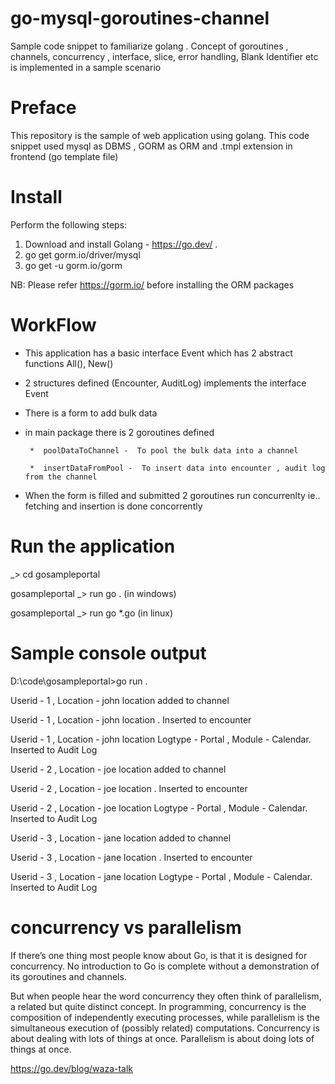 # go-mysql-goroutines-channel
Sample code snippet to familiarize golang . Concept of goroutines , channels, concurrency , interface, slice, error handling, Blank Identifier etc is implemented in a sample scenario

# Preface
This repository is the sample of web application using golang. This code snippet used mysql as DBMS , GORM  as ORM and .tmpl extension in frontend (go template file)

# Install
Perform the following steps:
  1. Download and install Golang - https://go.dev/ .
  2.  go get gorm.io/driver/mysql 
  3.  go get -u gorm.io/gorm

  NB: Please refer https://gorm.io/ before installing the ORM packages
  
 # WorkFlow
 - This application has a basic interface Event which has 2 abstract functions All(), New()
 - 2 structures defined (Encounter, AuditLog) implements the interface Event
 - There is a form to add bulk data 
 - in main package there is 2  goroutines defined 
 
        *  poolDataToChannel -  To pool the bulk data into a channel
       
        *  insertDataFromPool -  To insert data into encounter , audit log from the channel   

 - When the form is filled and submitted 2 goroutines run concurrenlty ie.. fetching and insertion is done concorrently

# Run the application
_> cd gosampleportal

gosampleportal _> run go .  (in windows)

gosampleportal _> run go *.go  (in linux)


# Sample console output

D:\code\gosampleportal>go run .

Userid -  1 , Location -  john location   added to channel

Userid -  1 , Location -  john location  . Inserted to encounter

Userid -  1 , Location -  john location   Logtype - Portal , Module - Calendar. Inserted to Audit Log

Userid -  2 , Location -  joe location  added to channel

Userid -  2 , Location -  joe location . Inserted to encounter

Userid -  2 , Location -  joe location  Logtype - Portal , Module - Calendar. Inserted to Audit Log

Userid -  3 , Location -  jane location  added to channel

Userid -  3 , Location -  jane location . Inserted to encounter

Userid -  3 , Location -  jane location  Logtype - Portal , Module - Calendar. Inserted to Audit Log

# concurrency vs parallelism

If there’s one thing most people know about Go, is that it is designed for concurrency. No introduction to Go is complete without a demonstration of its goroutines and channels.

But when people hear the word concurrency they often think of parallelism, a related but quite distinct concept. In programming, concurrency is the composition of independently executing processes, while parallelism is the simultaneous execution of (possibly related) computations. Concurrency is about dealing with lots of things at once. Parallelism is about doing lots of things at once.

https://go.dev/blog/waza-talk




 
 
